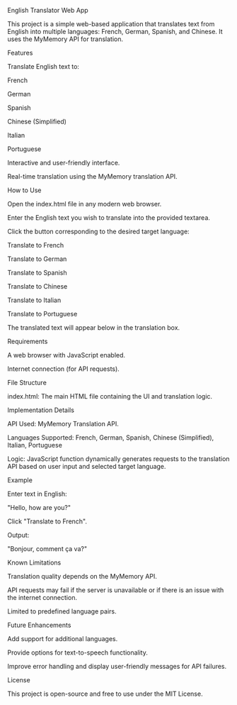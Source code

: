 English Translator Web App

This project is a simple web-based application that translates text from English into multiple languages: French, German, Spanish, and Chinese. It uses the MyMemory API for translation.

Features

Translate English text to:

French

German

Spanish

Chinese (Simplified)

Italian

Portuguese

Interactive and user-friendly interface.

Real-time translation using the MyMemory translation API.

How to Use

Open the index.html file in any modern web browser.

Enter the English text you wish to translate into the provided textarea.

Click the button corresponding to the desired target language:

Translate to French

Translate to German

Translate to Spanish

Translate to Chinese

Translate to Italian

Translate to Portuguese

The translated text will appear below in the translation box.

Requirements

A web browser with JavaScript enabled.

Internet connection (for API requests).

File Structure

index.html: The main HTML file containing the UI and translation logic.

Implementation Details

API Used: MyMemory Translation API.

Languages Supported: French, German, Spanish, Chinese (Simplified), Italian, Portuguese

Logic: JavaScript function dynamically generates requests to the translation API based on user input and selected target language.

Example

Enter text in English:

"Hello, how are you?"

Click "Translate to French".

Output:

"Bonjour, comment ça va?"

Known Limitations

Translation quality depends on the MyMemory API.

API requests may fail if the server is unavailable or if there is an issue with the internet connection.

Limited to predefined language pairs.

Future Enhancements

Add support for additional languages.

Provide options for text-to-speech functionality.

Improve error handling and display user-friendly messages for API failures.

License

This project is open-source and free to use under the MIT License.
